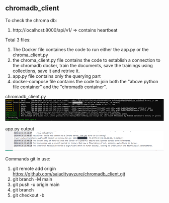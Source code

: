 ## chromadb_client

To check the chroma db:
1. http://localhost:8000/api/v1/ => contains heartbeat

Total 3 files:
1.  The Docker file containes the code to run either the app.py or the chroma_client.py
2. the chroma_client.py file contains the code to establish a connection to the chromadb docker, train the documents, save the trainings using   collections, save it and retrive it.
3. app.py file contains only the querying part
4. docker-compose file contains the code to join both the "above python file container" and the "chromadb container".

chromadb_client.py 
![alt text](image.png)

app.py output
![alt text](image-1.png)




Commands git in use:
1. git remote add origin https://github.com/saiadityavzure/chromadb_client.git
2. git branch -M main
3. git push -u origin main
4. git branch <new-branch> <base-branch>
5. git checkout -b <branch>

